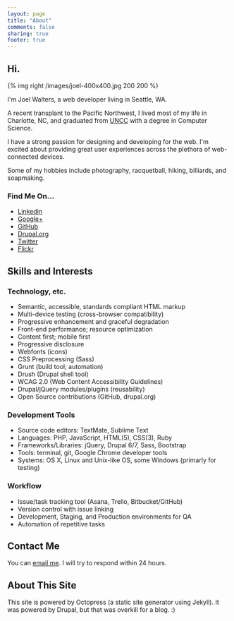 ```yaml
---
layout: page
title: "About"
comments: false
sharing: true
footer: true
---
```


## Hi.

{% img right /images/joel-400x400.jpg 200 200 %}

I'm Joel Walters, a web developer living in Seattle, WA.

A recent transplant to the Pacific Northwest, I lived most of my life in Charlotte, NC, and graduated from [UNCC](http://www.uncc.edu) with a degree in Computer Science.

I have a strong passion for designing and developing for the web. I'm excited about providing great user experiences across the plethora of web-connected devices.

Some of my hobbies include photography, racquetball, hiking, billiards, and soapmaking.

### Find Me On...

* [Linkedin](http://www.linkedin.com/in/jtwal)
* [Google+](https://plus.google.com/+JoelWalters)
* [GitHub](https://github.com/jtwalters)
* [Drupal.org](https://drupal.org/user/1052318)
* [Twitter](https://twitter.com/_jtw)
* [Flickr](http://www.flickr.com/photos/jtw84)

## Skills and Interests

### Technology, etc.

- Semantic, accessible, standards compliant HTML markup
- Multi-device testing (cross-browser compatibility)
- Progressive enhancement and graceful degradation
- Front-end performance; resource optimization
- Content first; mobile first
- Progressive disclosure
- Webfonts (icons)
- CSS Preprocessing (Sass)
- Grunt (build tool; automation)
- Drush (Drupal shell tool)
- WCAG 2.0 (Web Content Accessibility Guidelines)
- Drupal/jQuery modules/plugins (reusability)
- Open Source contributions (GitHub, drupal.org)

### Development Tools

- Source code editors: TextMate, Sublime Text
- Languages: PHP, JavaScript, HTML(5), CSS(3), Ruby
- Frameworks/Libraries: jQuery, Drupal 6/7, Sass, Bootstrap
- Tools: terminal, git, Google Chrome developer tools
- Systems: OS X, Linux and Unix-like OS, some Windows (primarly for testing)

### Workflow

- Issue/task tracking tool (Asana, Trello, Bitbucket/GitHub)
- Version control with issue linking
- Development, Staging, and Production environments for QA
- Automation of repetitive tasks

## Contact Me

You can <a target="_blank" href="http://www.google.com/recaptcha/mailhide/d?k=01ltd986N2a6qrD_bono1HAA==&c=ppDYSR5dJirogWZGamibOg1rGgc3C3wSCg5He0AMGmY=">email me</a>. I will try to respond within 24 hours.

## About This Site

This site is powered by Octopress (a static site generator using Jekyll). It was powered by Drupal, but that was overkill for a blog. :)